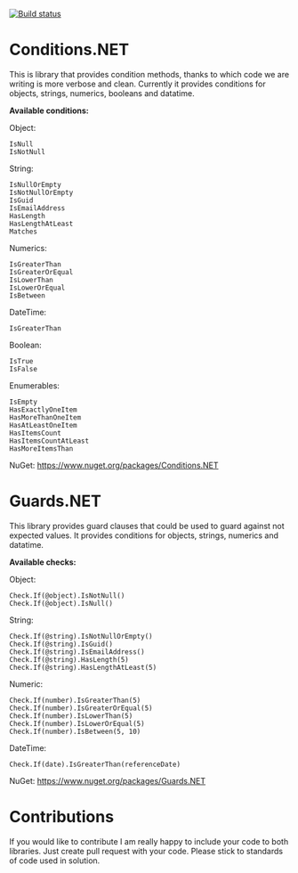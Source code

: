 [![Build status](https://ci.appveyor.com/api/projects/status/5fp63r349a778veo?svg=true)](https://ci.appveyor.com/project/mwereda/conditions-net)

# Conditions.NET

This is library that provides condition methods, thanks to which code we are writing is more verbose and clean.
Currently it provides conditions for objects, strings, numerics, booleans and datatime.

**Available conditions:**

Object:
  ```
  IsNull
  IsNotNull
  ```
String:
  ```
  IsNullOrEmpty
  IsNotNullOrEmpty
  IsGuid
  IsEmailAddress
  HasLength
  HasLengthAtLeast
  Matches
  ```
Numerics:
  ```
  IsGreaterThan
  IsGreaterOrEqual
  IsLowerThan
  IsLowerOrEqual
  IsBetween
  ```
DateTime:
  ```
  IsGreaterThan
  ```
Boolean:
  ```
  IsTrue
  IsFalse
  ```
Enumerables:
  ```
  IsEmpty
  HasExactlyOneItem
  HasMoreThanOneItem
  HasAtLeastOneItem
  HasItemsCount
  HasItemsCountAtLeast
  HasMoreItemsThan
  ```
NuGet: https://www.nuget.org/packages/Conditions.NET

# Guards.NET

This library provides guard clauses that could be used to guard against not expected values.
It provides conditions for objects, strings, numerics and datatime.

**Available checks:**

Object:
  ```
  Check.If(@object).IsNotNull()
  Check.If(@object).IsNull()
  ```
String:
  ```
  Check.If(@string).IsNotNullOrEmpty()
  Check.If(@string).IsGuid()
  Check.If(@string).IsEmailAddress()
  Check.If(@string).HasLength(5)
  Check.If(@string).HasLengthAtLeast(5)
  ```
Numeric:
  ```
  Check.If(number).IsGreaterThan(5)
  Check.If(number).IsGreaterOrEqual(5)
  Check.If(number).IsLowerThan(5)
  Check.If(number).IsLowerOrEqual(5)
  Check.If(number).IsBetween(5, 10)
  ```
DateTime:
  ```
  Check.If(date).IsGreaterThan(referenceDate)
  ```
  
NuGet: https://www.nuget.org/packages/Guards.NET

# Contributions

If you would like to contribute I am really happy to include your code to both libraries. Just create pull request with your code. Please stick to standards of code used in solution.
